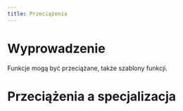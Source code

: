 ```yaml
---
title: Przeciążenia
---
```


# Wyprowadzenie

Funkcje mogą być przeciążane, także szablony funkcji.

# Przeciążenia a specjalizacja

